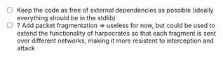 - [ ] Keep the code as free of external dependencies as possible (ideally everything should be in the stdlib)
- [ ] ? Add packet fragmentation => useless for now, but could be used to extend the functionality of harpocrates so that each fragment is sent over different networks, making it more resistent to interception and attack
